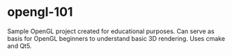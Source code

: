 # opengl-101

Sample OpenGL project created for educational purposes. Can serve as basis for OpenGL beginners to understand basic 3D rendering. Uses cmake and Qt5. 

